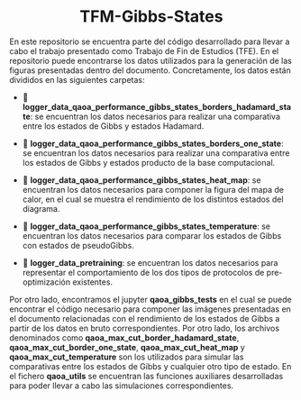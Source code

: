 <h1 align="center">TFM-Gibbs-States</h1>

En este repositorio se encuentra parte del código desarrollado para llevar a cabo el trabajo presentado como Trabajo de Fin de Estudios (TFE). En el repositorio puede encontrarse los datos utilizados para la generación de las figuras presentadas dentro del documento. Concretamente, los datos están divididos en las siguientes carpetas:

- 🔵 **logger_data_qaoa_performance_gibbs_states_borders_hadamard_state**: se encuentran los datos necesarios para realizar una comparativa entre los estados de Gibbs y estados Hadamard.

- 🔵 **logger_data_qaoa_performance_gibbs_states_borders_one_state**: se encuentran los datos necesarios para realizar una comparativa entre los estados de Gibbs y estados producto de la base computacional.

- 🔵 **logger_data_qaoa_performance_gibbs_states_heat_map**: se encuentran los datos necesarios para componer la figura del mapa de calor, en el cual se muestra el rendimiento de los distintos estados del diagrama.

- 🔵 **logger_data_qaoa_performance_gibbs_states_temperature**: se encuentran los datos necesarios para comparar los estados de Gibbs con estados de pseudoGibbs.

- 🔵 **logger_data_pretraining**: se encuentran los datos necesarios para representar el comportamiento de los dos tipos de protocolos de pre-optimización existentes.

Por otro lado, encontramos el jupyter **qaoa_gibbs_tests** en el cual se puede encontrar el código necesario para componer las imágenes presentadas en el documento relacionadas con el rendimiento de los estados de Gibbs a partir de los datos en bruto correspondientes. Por otro lado, los archivos denominados como **qaoa_max_cut_border_hadamard_state**, **qaoa_max_cut_border_one_state**, **qaoa_max_cut_heat_map** y **qaoa_max_cut_temperature** son los utilizados para simular las comparativas entre los estados de Gibbs y cualquier otro tipo de estado. En el fichero **qaoa_utils** se encuentran las funciones auxiliares desarrolladas para poder llevar a cabo las simulaciones correspondientes.
